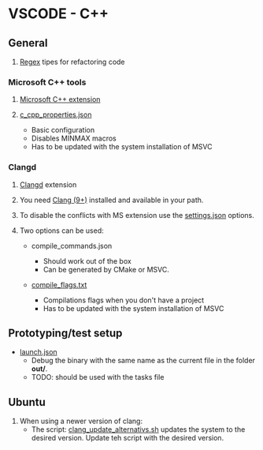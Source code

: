 # VSCODE - C++

## General

  1. [Regex](regex.md) tipes for refactoring code

### Microsoft C++ tools

  1. [Microsoft C++ extension](https://marketplace.visualstudio.com/items?itemName=ms-vscode.cpptools)

  2. [c_cpp_properties.json](c_cpp_properties.json)
      - Basic configuration
      - Disables MINMAX macros
      - Has to be updated with the system installation of MSVC

### Clangd

  1. [Clangd](https://marketplace.visualstudio.com/items?itemName=llvm-vs-code-extensions.vscode-clangd) extension

  2. You need [Clang (9+)](http://releases.llvm.org/download.html) installed and available in your path.

  3. To disable the conflicts with MS extension use the [settings.json](settings.json) options.

  4. Two options can be used:
      - compile_commands.json
        - Should work out of the box
        - Can be generated by CMake or MSVC.

      - [compile_flags.txt](compile_flags.txt)
        - Compilations flags when you don't have a project
        - Has to be updated with the system installation of MSVC

## Prototyping/test setup
  - [launch.json](launch.json)
    - Debug the binary with the same name as the current file in the folder **out/**.
    - TODO: should be used with the tasks file

## Ubuntu
  1. When using a newer version of clang:
      - The script: [clang_update_alternativs.sh](clang_update_alternativs.sh) updates the system to the desired version. Update teh script with the desired version.